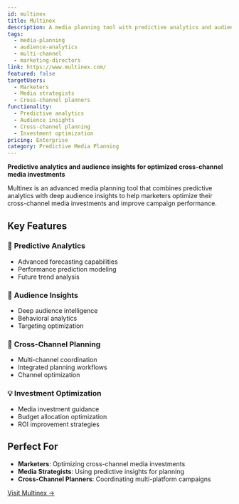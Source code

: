 ```yaml
---
id: multinex
title: Multinex
description: A media planning tool with predictive analytics and audience insights for cross-channel investments.
tags:
  - media-planning
  - audience-analytics
  - multi-channel
  - marketing-directors
link: https://www.multinex.com/
featured: false
targetUsers:
  - Marketers
  - Media strategists
  - Cross-channel planners
functionality:
  - Predictive analytics
  - Audience insights
  - Cross-channel planning
  - Investment optimization
pricing: Enterprise
category: Predictive Media Planning
---
```


**Predictive analytics and audience insights for optimized cross-channel media investments**

Multinex is an advanced media planning tool that combines predictive analytics with deep audience insights to help marketers optimize their cross-channel media investments and improve campaign performance.

## Key Features

### 🔮 **Predictive Analytics**
- Advanced forecasting capabilities
- Performance prediction modeling
- Future trend analysis

### 👥 **Audience Insights**
- Deep audience intelligence
- Behavioral analytics
- Targeting optimization

### 🔄 **Cross-Channel Planning**
- Multi-channel coordination
- Integrated planning workflows
- Channel optimization

### 💡 **Investment Optimization**
- Media investment guidance
- Budget allocation optimization
- ROI improvement strategies

## Perfect For

- **Marketers**: Optimizing cross-channel media investments
- **Media Strategists**: Using predictive insights for planning
- **Cross-Channel Planners**: Coordinating multi-platform campaigns

[Visit Multinex →](https://www.multinex.com/) 
